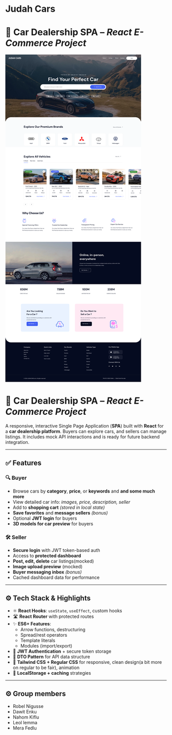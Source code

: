 # **Judah Cars**  
# 🚗 **Car Dealership SPA** – *React E-Commerce Project*

![Spotfire Screenshot](Frame1.png)

# 🚗 **Car Dealership SPA** – *React E-Commerce Project*

A responsive, interactive Single Page Application (**SPA**) built with **React** for a **car dealership platform**. Buyers can explore cars, and sellers can manage listings. It includes mock API interactions and is ready for future backend integration.

---

## ✅ **Features**

### 🔍 **Buyer**
- Browse cars by **category**, **price**, or **keywords** and **and some much more**
- View detailed car info: *images, price, description, seller*
- Add to **shopping cart** *(stored in local state)*
- **Save favorites** and **message sellers** *(bonus)*
- Optional **JWT login** for buyers
- **3D models for car preview** for buyers

### 🛠️ **Seller**
- **Secure login** with JWT token-based auth
- Access to **protected dashboard**
- **Post, edit, delete** car listings(mocked)
- **Image upload preview** (mocked)
- **Buyer messaging inbox** *(bonus)*
- Cached dashboard data for performance

---

## ⚙️ **Tech Stack & Highlights**
- ⚛️ **React Hooks**: `useState`, `useEffect`, custom hooks
- 🛣️ **React Router** with protected routes
- ✨ **ES6+ Features**:
  - Arrow functions, destructuring
  - Spread/rest operators
  - Template literals
  - Modules (import/export)
- 🔐 **JWT Authentication** + secure token storage
- 🧱 **DTO Pattern** for API data structure
- 🎨 **Tailwind CSS + Regular CSS** for responsive, clean design(a bit more on regular to be fair), animation
- 💾 **LocalStorage + caching** strategies

---
## ⚙️ **Group members**
- Robel Nigusse
- Dawit Enku
- Nahom Kiflu
- Leol lemma
- Mera Fedlu
